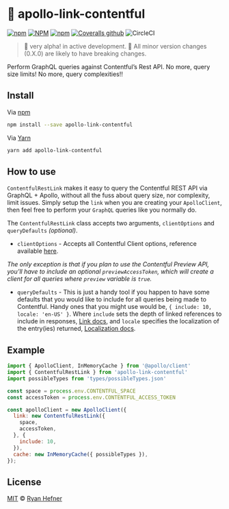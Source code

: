 # 🔗 apollo-link-contentful

[![npm](https://img.shields.io/npm/v/apollo-link-contentful?style=flat-square)](https://www.pkgstats.com/pkg:apollo-link-contentful)
[![NPM](https://img.shields.io/npm/l/apollo-link-contentful?style=flat-square)](https://www.pkgstats.com/pkg:apollo-link-contentful)
[![npm](https://img.shields.io/npm/dt/apollo-link-contentful?style=flat-square)](https://www.pkgstats.com/pkg:apollo-link-contentful)
[![Coveralls github](https://img.shields.io/coveralls/github/ryanhefner/apollo-link-contentful?style=flat-square)](https://coveralls.io/github/ryanhefner/apollo-link-contentful)
![CircleCI](https://img.shields.io/circleci/build/github/ryanhefner/apollo-link-contentful?style=flat-square)

> 🚨 very alpha! in active development. 🚨
> All minor version changes (0.X.0) are likely to have breaking changes.

Perform GraphQL queries against Contentful’s Rest API. No more, query size limits! No more, query complexities!!

## Install

Via [npm](https://npmjs.com/package/apollo-link-contentful)

```sh
npm install --save apollo-link-contentful
```

Via [Yarn](https://yarn.fyi/apollo-link-contentful)

```sh
yarn add apollo-link-contentful
```

## How to use

`ContentfulRestLink` makes it easy to query the Contentful REST API via GraphQL +
Apollo, without all the fuss about query size, nor complexity, limit issues. Simply
setup the `link` when you are creating your `ApolloClient`, then feel free to
perform your `GraphQL` queries like you normally do.

The `ContentfulRestLink` class accepts two arguments, `clientOptions` and `queryDefaults` _(optional)_.

* `clientOptions` - Accepts all Contentful Client options, reference available [here](https://contentful.github.io/contentful.js/contentful/7.14.6/contentful.html#.createClient).

_The only exception is that if you plan to use the Contentful Preview API, you’ll have to include an optional `previewAccessToken`, which will create a client for all queries where `preview` variable is `true`._

* `queryDefaults` - This is just a handy tool if you happen to have some defaults
that you would like to include for all queries being made to Contentful. Handy ones
that you might use would be, `{ include: 10, locale: 'en-US' }`. Where `include` sets
the depth of linked references to include in responses, [Link docs](https://www.contentful.com/developers/docs/references/content-delivery-api/#/reference/links),
and `locale` specifies the localization of the entry(ies) returned, [Localization docs](https://www.contentful.com/developers/docs/references/content-delivery-api/#/reference/localization).

## Example

```js
import { ApolloClient, InMemoryCache } from '@apollo/client'
import { ContentfulRestLink } from 'apollo-link-contentful'
import possibleTypes from 'types/possibleTypes.json'

const space = process.env.CONTENTFUL_SPACE
const accessToken = process.env.CONTENTFUL_ACCESS_TOKEN

const apolloClient = new ApolloClient({
  link: new ContentfulRestLink({
    space,
    accessToken,
  }, {
    include: 10,
  }),
  cache: new InMemoryCache({ possibleTypes }),
});
```

## License

[MIT](LICENSE) © [Ryan Hefner](https://www.ryanhefner.com)
